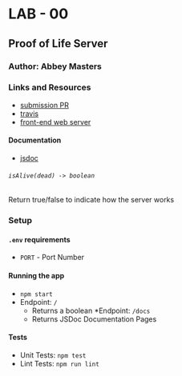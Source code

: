 # LAB - 00

## Proof of Life Server

### Author: Abbey Masters

### Links and Resources
* [submission PR](https://github.com/abbeymasters-401-advanced-javascript/lab-00/pull/1)
* [travis](https://github.com/abbeymasters-401-advanced-javascript/lab-00/commit/fc850b6)
* [front-end web server](https://abbeymasters-lab-00.herokuapp.com/)

#### Documentation
* [jsdoc](https://abbeymasters-lab-00.herokuapp.com/docs/)

###### `isAlive(dead) -> boolean`
Return true/false to indicate how the server works

### Setup
#### `.env` requirements
* `PORT` - Port Number

#### Running the app
* `npm start`
* Endpoint: `/`
    * Returns a boolean
*Endpoint: `/docs`
    * Returns JSDoc Documentation Pages

#### Tests
* Unit Tests: `npm test`
* Lint Tests: `npm run lint`